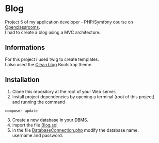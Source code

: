 # Blog

Project 5 of my application developer - PHP/Symfony course on [Openclassrooms](https://openclassrooms.com/).  
I had to create a blog using a MVC architecture.

## Informations

For this project i used twig to create templates.  
I also used the [Clean blog](https://startbootstrap.com/previews/clean-blog) Bootstrap theme.

## Installation

1. Clone this repository at the root of your Web server.
2. Install project dependencies by opening a terminal (root of this project) and running the command  

 ```sh
 composer update
 ```

3. Create a new database in your DBMS.
4. Import the file [Blog.sql](https://github.com/Nerym492/Blog/Blog.sql)
5. In the file [DatabaseConnection.php](https://github.com/Nerym492/Blog/src\lib\DatabaseConnection.php) modify the database name, username and password.
